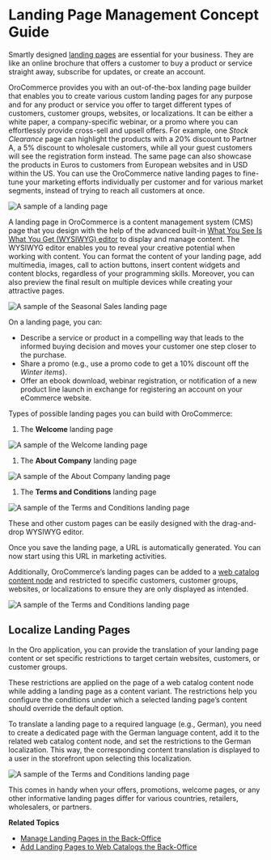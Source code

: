 <a id="concept-guide-landing-page"></a>

# Landing Page Management Concept Guide

Smartly designed [landing pages](../../back-office/marketing/landing-pages/index.md#user-guide-landing-pages) are essential for your business. They are like an online brochure that offers a customer to buy a product or service straight away, subscribe for updates, or create an account.

OroCommerce provides you with an out-of-the-box landing page builder that enables you to create various custom landing pages for any purpose and for any product or service you offer to target different types of customers, customer groups, websites, or localizations. It can be either a white paper, a company-specific webinar, or a promo where you can effortlessly provide cross-sell and upsell offers. For example, one *Stock Clearance* page can highlight the products with a 20% discount to Partner A, a 5% discount to wholesale customers, while all your guest customers will see the registration form instead. The same page can also showcase the products in Euros to customers from European websites and in USD within the US. You can use the OroCommerce native landing pages to fine-tune your marketing efforts individually per customer and for various market segments, instead of trying to reach all customers at once.

![A sample of a landing page](user/img/concept-guides/content-management/landing_page_sample.png)

A landing page in OroCommerce is a content management system (CMS) page that you design with the help of the advanced built-in [What You See Is What You Get (WYSIWYG) editor](wysiwyg.md#getting-started-wysiwyg-editor-field) to display and manage content. The WYSIWYG editor enables you to reveal your creative potential when working with content. You can format the content of your landing page, add multimedia, images, call to action buttons, insert content widgets and content blocks, regardless of your programming skills. Moreover, you can also preview the final result on multiple devices while creating your attractive pages.

![A sample of the Seasonal Sales landing page](user/img/concept-guides/content-management/wysiwyg_landing_page.png)

On a landing page, you can:

* Describe a service or product in a compelling way that leads to the informed buying decision and moves your customer one step closer to the purchase.
* Share a promo (e.g., use a promo code to get a 10% discount off the *Winter items*).
* Offer an ebook download, webinar registration, or notification of a new product line launch in exchange for registering an account on your eCommerce website.

Types of possible landing pages you can build with OroCommerce:

1. The **Welcome** landing page

![A sample of the Welcome landing page](user/img/concept-guides/content-management/welcome_landing_page.png)
1. The **About Company** landing page

![A sample of the About Company landing page](user/img/concept-guides/content-management/landing_page_about_company.png)
1. The **Terms and Conditions** landing page

![A sample of the Terms and Conditions landing page](user/img/concept-guides/content-management/terms_and_conditions_landing_page.png)

These and other custom pages can be easily designed with the drag-and-drop WYSIWYG editor.

Once you save the landing page, a URL is automatically generated. You can now start using this URL in marketing activities.

Additionally, OroCommerce’s landing pages can be added to a [web catalog content node](../../back-office/marketing/web-catalogs/edit-content-tree/content-variants.md#user-guide-marketing-web-catalog-content-variant-landing-page) and restricted to specific customers, customer groups, websites, or localizations to ensure they are only displayed as intended.

![A sample of the Terms and Conditions landing page](user/img/concept-guides/content-management/add_landing_page_to_web_catalog.png)

<a id="concept-guide-localize-landing-page"></a>

## Localize Landing Pages

In the Oro application, you can provide the translation of your landing page content or set specific restrictions to target certain websites, customers, or customer groups.

These restrictions are applied on the page of a web catalog content node while adding a landing page as a content variant. The restrictions help you configure the conditions under which a selected landing page’s content should override the default option.

To translate a landing page to a required language (e.g., German), you need to create a dedicated page with the German language content, add it to the related web catalog content node, and set the restrictions to the German localization.  This way, the corresponding content translation is displayed to a user in the storefront upon selecting this localization.

![A sample of the Terms and Conditions landing page](user/img/concept-guides/content-management/localize_landing_page.png)

This comes in handy when your offers, promotions, welcome pages, or any other informative landing pages differ for various countries, retailers, wholesalers, or partners.

**Related Topics**

* [Manage Landing Pages in the Back-Office](../../back-office/marketing/landing-pages/index.md#user-guide-landing-pages)
* [Add Landing Pages to Web Catalogs the Back-Office](../../back-office/marketing/web-catalogs/edit-content-tree/content-variants.md#user-guide-marketing-web-catalog-content-variant-landing-page)
